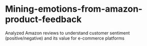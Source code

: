 # Mining-emotions-from-amazon-product-feedback
Analyzed Amazon reviews to understand customer sentiment (positive/negative) and its value for e-commerce platforms
